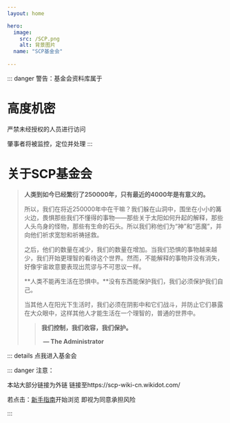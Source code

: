 ```yaml
---
layout: home

hero:
  image:
    src: /SCP.png
    alt: 背景图片
  name: "SCP基金会"
  
---
```

::: danger 警告：基金会资料库属于

# 高度机密
严禁未经授权的人员进行访问

肇事者将被监控，定位并处理
:::

# 关于SCP基金会
>  **人类到如今已经繁衍了250000年，只有最近的4000年是有意义的。**
>
> 所以，我们在将近250000年中在干嘛？我们躲在山洞中，围坐在小小的篝火边，畏惧那些我们不懂得的事物——那些关于太阳如何升起的解释，那些人头鸟身的怪物，那些有生命的石头。所以我们称他们为“神”和“恶魔”，并向他们祈求宽恕和祈祷拯救。
>
> 之后，他们的数量在减少，我们的数量在增加。当我们恐惧的事物越来越少，我们开始更理智的看待这个世界。然而，不能解释的事物并没有消失，好像宇宙故意要表现出荒谬与不可思议一样。
>
> **人类不能再生活在恐惧中。**没有东西能保护我们，我们必须保护我们自己。
>
> 当其他人在阳光下生活时，我们必须在阴影中和它们战斗，并防止它们暴露在大众眼中，这样其他人才能生活在一个理智的，普通的世界中。
>
> >  **我们控制，我们收容，我们保护。**
> >
> > ​					**— The Administrator**

::: details 点我进入基金会

::: danger 注意：

本站大部分链接为外链 链接至https://scp-wiki-cn.wikidot.com/

若点击：[新手指南](./新手指南.md)开始浏览 即视为同意承担风险

:::
